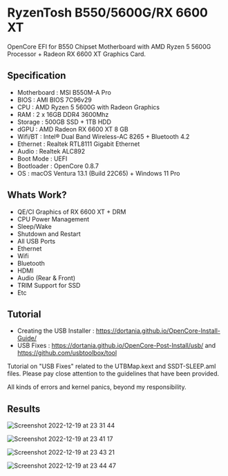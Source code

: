 # RyzenTosh B550/5600G/RX 6600 XT
OpenCore EFI for B550 Chipset Motherboard with AMD Ryzen 5 5600G Processor + Radeon RX 6600 XT Graphics Card.

## Specification

- Motherboard     : MSI B550M-A Pro
- BIOS      : AMI BIOS 7C96v29
- CPU       : AMD Ryzen 5 5600G with Radeon Graphics
- RAM       : 2 x 16GB DDR4 3600Mhz
- Storage   : 500GB SSD + 1TB HDD
- dGPU      : AMD Radeon RX 6600 XT 8 GB
- Wifi/BT : Intel® Dual Band Wireless-AC 8265 + Bluetooth 4.2
- Ethernet  : Realtek RTL8111 Gigabit Ethernet
- Audio     : Realtek ALC892
- Boot Mode : UEFI
- Bootloader : OpenCore 0.8.7
- OS : macOS Ventura 13.1 (Build 22C65) + Windows 11 Pro

## Whats Work?

- QE/CI Graphics of RX 6600 XT + DRM
- CPU Power Management
- Sleep/Wake
- Shutdown and Restart
- All USB Ports
- Ethernet
- Wifi
- Bluetooth
- HDMI
- Audio (Rear & Front)
- TRIM Support for SSD
- Etc

## Tutorial

- Creating the USB Installer : https://dortania.github.io/OpenCore-Install-Guide/
- USB Fixes : https://dortania.github.io/OpenCore-Post-Install/usb/ and https://github.com/usbtoolbox/tool

Tutorial on "USB Fixes" related to the UTBMap.kext and SSDT-SLEEP.aml files. Please pay close attention to the guidelines that have been provided.

All kinds of errors and kernel panics, beyond my responsibility.

## Results
![Screenshot 2022-12-19 at 23 31 44](https://user-images.githubusercontent.com/14070303/208474954-27f296fe-ea67-4485-9874-0fc14e7dec94.png)

![Screenshot 2022-12-19 at 23 41 17](https://user-images.githubusercontent.com/14070303/208475833-ee64b1c0-48e2-4cca-a662-acef192670d7.png)

![Screenshot 2022-12-19 at 23 43 21](https://user-images.githubusercontent.com/14070303/208476289-1a5a690a-b65e-45a9-963b-a565bee3276d.png)

![Screenshot 2022-12-19 at 23 44 47](https://user-images.githubusercontent.com/14070303/208476516-b0d11a7c-4832-4868-be55-cb92da6db780.png)
